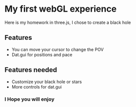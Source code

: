 # My first webGL experience
Here is my homework in three.js, I chose to create a black hole

## Features
 - You can move your cursor to change the POV
 - Dat.gui for positions and pace

## Features needed
 - Customize your black hole or stars
 - More controls for dat.gui

### I Hope you will enjoy